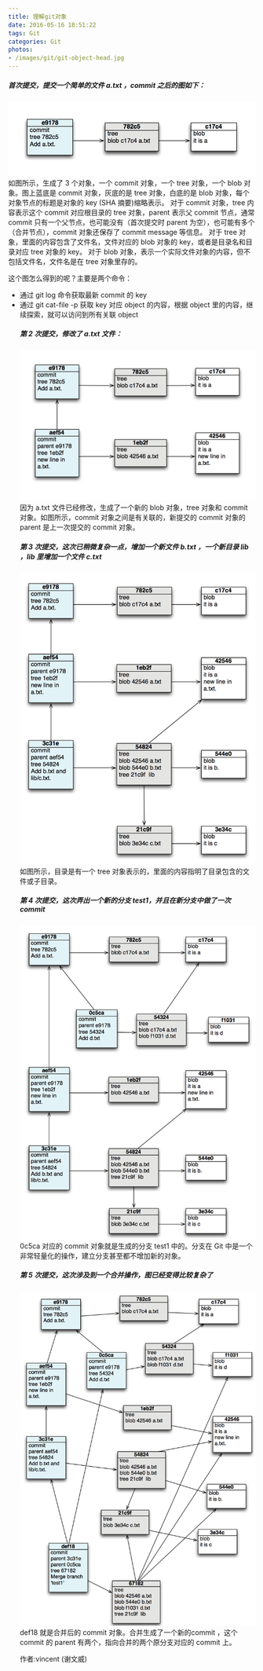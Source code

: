 ```yaml
---
title: 理解git对象
date: 2016-05-16 18:51:22
tags: Git
categories: Git
photos:
- /images/git/git-object-head.jpg
---
```

##### 首次提交，提交一个简单的文件 a.txt ，commit 之后的图如下：
 ![](/images/git/git-object-0.png)
 如图所示，生成了 3 个对象，一个 commit 对象，一个 tree 对象，一个 blob 对象。图上蓝底是 commit 对象，灰底的是 tree 对象，白底的是 blob 对象，每个对象节点的标题是对象的 key (SHA 摘要)缩略表示。
 对于 commit 对象，tree 内容表示这个 commit 对应根目录的 tree 对象，parent 表示父 commit 节点，通常commit 只有一个父节点，也可能没有（首次提交时 parent 为空），也可能有多个（合并节点），commit 对象还保存了 commit message 等信息。
 对于 tree 对象，里面的内容包含了文件名，文件对应的 blob 对象的 key，或者是目录名和目录对应 tree 对象的 key。
 对于 blob 对象，表示一个实际文件对象的内容，但不包括文件名，文件名是在 tree 对象里存的。

 这个图怎么得到的呢？主要是两个命令：
 - 通过 git log 命令获取最新 commit 的 key
 - 通过 git cat-file -p <object key> 获取 key 对应 object 的内容，根据 object 里的内容，继续探索，就可以访问到所有关联 object

##### 第 2 次提交，修改了 a.txt 文件：
![](/images/git/git-object-1.png)
因为 a.txt 文件已经修改，生成了一个新的 blob 对象，tree 对象和 commit 对象。如图所示，commit 对象之间是有关联的，新提交的 commit 对象的 parent 是上一次提交的 commit 对象。

##### 第 3 次提交，这次已稍微复杂一点，增加一个新文件 b.txt ，一个新目录 lib ，lib 里增加一个文件 c.txt
![](/images/git/git-object-2.png)
如图所示，目录是有一个 tree 对象表示的，里面的内容指明了目录包含的文件或子目录。

##### 第 4 次提交，这次弄出一个新的分支 test1，并且在新分支中做了一次 commit
![](/images/git/git-object-3.png)
0c5ca 对应的 commit 对象就是生成的分支 test1 中的。分支在 Git 中是一个非常轻量化的操作，建立分支甚至都不增加新的对象。

##### 第 5 次提交，这次涉及到一个合并操作，图已经变得比较复杂了
![](/images/git/git-object-4.png)
def18 就是合并后的 commit 对象。合并生成了一个新的commit ，这个 commit 的 parent 有两个，指向合并的两个原分支对应的 commit 上。

作者:vincent (谢文威)
